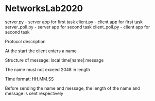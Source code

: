 # NetworksLab2020
server.py - server app for first task
client.py - client app for first task 
server_poll.py - server app for second task
client_poll.py - client app for second task

Protocol description

At the start the client enters a name

Structure of message: local time[name]:message

The name must not exceed 2048 in length

Time format: HH.MM.SS

Before sending the name and message, the length of the name and message is sent respectively

